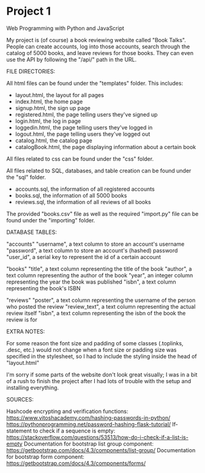 # Project 1

Web Programming with Python and JavaScript

My project is (of course) a book reviewing website called "Book Talks". People can create accounts, log into those accounts, search through the catalog of 5000 books, and leave reviews for those books. They can even use the API by following the "/api/<isbn>" path in the URL.



FILE DIRECTORIES:

All html files can be found under the "templates" folder. This includes:
  - layout.html, the layout for all pages
  - index.html, the home page
  - signup.html, the sign up page
  - registered.html, the page telling users they've signed up
  - login.html, the log in page
  - loggedin.html, the page telling users they've logged in
  - logout.html, the page telling users they've logged out
  - catalog.html, the catalog page
  - catalogBook.html, the page displaying information about a certain book


All files related to css can be found under the "css" folder.

All files related to SQL, databases, and table creation can be found under the "sql" folder.
  - accounts.sql, the information of all registered accounts
  - books.sql, the information of all 5000 books
  - reviews.sql, the information of all reviews of all books

The provided "books.csv" file as well as the required "import.py" file can be found under the "importing" folder.


DATABASE TABLES:

"accounts"
  "username", a text column to store an account's username
  "password", a text column to store an account's (hashed) password
  "user_id", a serial key to represent the id of a certain account

"books"
  "title", a text column representing the title of the book
  "author", a text column representing the author of the book
  "year", an integer column representing the year the book was published
  "isbn", a text column representing the book's ISBN

"reviews"
  "poster", a text column representing the username of the person who posted the review
  "review_text", a text column representing the actual review itself
  "isbn", a text column representing the isbn of the book the review is for



EXTRA NOTES:

For some reason the font size and padding of some classes (.toplinks, .desc, etc.) would not change when a font size or padding size was specified in the stylesheet, so I had to include the styling inside the head of "layout.html"

I'm sorry if some parts of the website don't look great visually; I was in a bit of a rush to finish the project after I had lots of trouble with the setup and installing everything.



SOURCES:

Hashcode encrypting and verification functions: https://www.vitoshacademy.com/hashing-passwords-in-python/
                                                https://pythonprogramming.net/password-hashing-flask-tutorial/
If-statement to check if a sequence is empty: https://stackoverflow.com/questions/53513/how-do-i-check-if-a-list-is-empty
Documentation for bootstrap list group component: https://getbootstrap.com/docs/4.3/components/list-group/
Documentation for bootstrap form component: https://getbootstrap.com/docs/4.3/components/forms/
